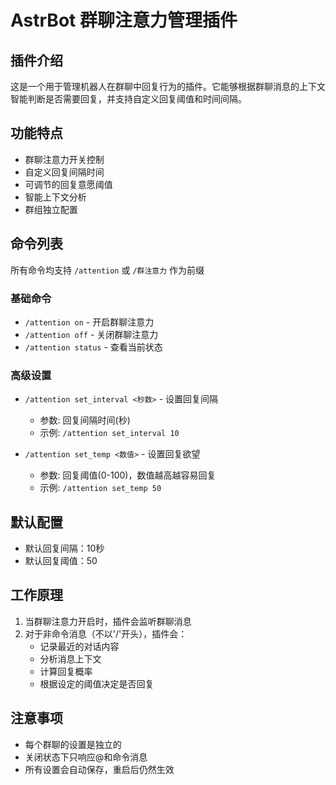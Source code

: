 # AstrBot 群聊注意力管理插件

## 插件介绍
这是一个用于管理机器人在群聊中回复行为的插件。它能够根据群聊消息的上下文智能判断是否需要回复，并支持自定义回复阈值和时间间隔。

## 功能特点
- 群聊注意力开关控制
- 自定义回复间隔时间
- 可调节的回复意愿阈值
- 智能上下文分析
- 群组独立配置

## 命令列表
所有命令均支持 `/attention` 或 `/群注意力` 作为前缀

### 基础命令
- `/attention on` - 开启群聊注意力
- `/attention off` - 关闭群聊注意力
- `/attention status` - 查看当前状态

### 高级设置
- `/attention set_interval <秒数>` - 设置回复间隔
  - 参数: 回复间隔时间(秒)
  - 示例: `/attention set_interval 10`

- `/attention set_temp <数值>` - 设置回复欲望
  - 参数: 回复阈值(0-100)，数值越高越容易回复
  - 示例: `/attention set_temp 50`

## 默认配置
- 默认回复间隔：10秒
- 默认回复阈值：50

## 工作原理
1. 当群聊注意力开启时，插件会监听群聊消息
2. 对于非命令消息（不以'/'开头），插件会：
   - 记录最近的对话内容
   - 分析消息上下文
   - 计算回复概率
   - 根据设定的阈值决定是否回复

## 注意事项
- 每个群聊的设置是独立的
- 关闭状态下只响应@和命令消息
- 所有设置会自动保存，重启后仍然生效

